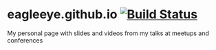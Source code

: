 eagleeye.github.io [![Build Status](https://travis-ci.org/eagleeye/eagleeye.github.io.svg?branch=dev)](https://travis-ci.org/eagleeye/eagleeye.github.io)
==================

My personal page with slides and videos from my talks at meetups and conferences
